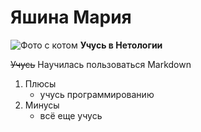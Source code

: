 # Яшина Мария
![Фото с котом](https://sun9-37.userapi.com/impg/antpUhG7_I6dzSWWJYPwNM_4E_f5fxe5Rty1ig/T4sKGqAkJro.jpg?size=904x872&quality=95&sign=35410a01c9aca7b9ecdb6753d3145d1a&type=album)
**Учусь в Нетологии**

~~Учусь~~ Научилась пользоваться Markdown
1. Плюсы
    + учусь программированию
2. Минусы
    - всё еще учусь